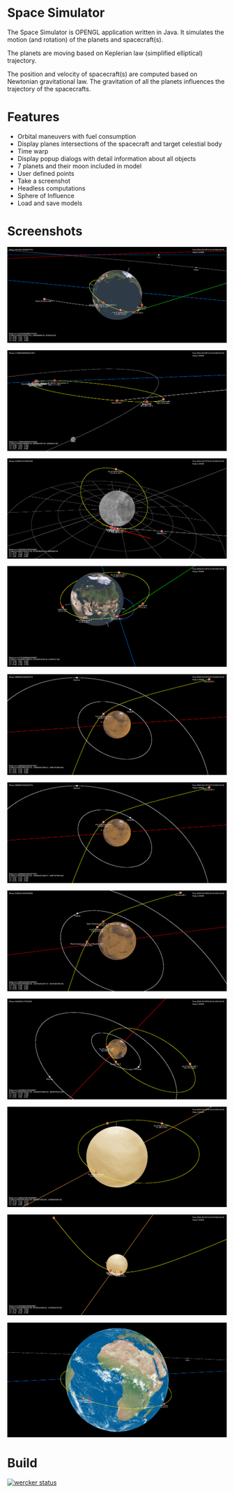 Space Simulator
===============

The Space Simulator is OPENGL application written in Java. It simulates the motion (and rotation) of the planets
and spacecraft(s).

The planets are moving based on Keplerian law (simplified elliptical) trajectory.

The position and velocity of spacecraft(s) are computed based on Newtonian gravitational law. The gravitation of all the planets
influences the trajectory of the spacecrafts.

Features
========

* Orbital maneuvers with fuel consumption
* Display planes intersections of the spacecraft and target celestial body
* Time warp
* Display popup dialogs with detail information about all objects
* 7 planets and their moon included in model
* User defined points
* Take a screenshot
* Headless computations
* Sphere of Influence
* Load and save models

Screenshots
===========

![Spacecraft orbiting earth](/images/earth.png "Spacecraft orbiting earth")

![High eccentricity orbit](/images/spacecraft.png "High eccentricity orbit")

![Near the Moon](/images/moon.png "Near the Moon")

![Leaving Earth Orbit](/images/leavingearth.png "Leaving Earth Orbit")

![Arriving to Mars](/images/mars1.png "Arriving to Mars")

![Arriving to Mars](/images/mars1.png "Arriving to Mars")

![Maneuver at Periapsis](/images/mars2.png "Maneuver at Periapsis")

![Orbit around Mars](/images/mars3.png "Orbit around Mars")

![Maneuver at Periapsis](/images/venus.png "Orbiting Venus")

![Orbit around Mars](/images/arrivetovenus.png "Approaching Venus")

![Hi-resolution Earth](/images/earth_hi.png "Hi-resolution Earth")

Build
=====

[![wercker status](https://app.wercker.com/status/262d561454952437fddc94f925ffc667/m/master "wercker status")](https://app.wercker.com/project/bykey/262d561454952437fddc94f925ffc667)




